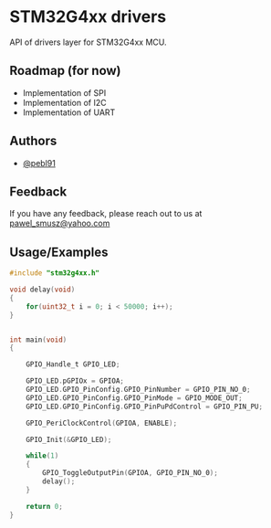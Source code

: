 
# STM32G4xx drivers

API of drivers layer for STM32G4xx MCU.




## Roadmap (for now)
- Implementation of SPI
- Implementation of I2C
- Implementation of UART
## Authors

- [@pebl91](https://www.github.com/pebl91)


## Feedback

If you have any feedback, please reach out to us at pawel_smusz@yahoo.com


## Usage/Examples

```C
#include "stm32g4xx.h"

void delay(void)
{
	for(uint32_t i = 0; i < 50000; i++);
}


int main(void)
{

	GPIO_Handle_t GPIO_LED;

	GPIO_LED.pGPIOx = GPIOA;
	GPIO_LED.GPIO_PinConfig.GPIO_PinNumber = GPIO_PIN_NO_0;
	GPIO_LED.GPIO_PinConfig.GPIO_PinMode = GPIO_MODE_OUT;
	GPIO_LED.GPIO_PinConfig.GPIO_PinPuPdControl = GPIO_PIN_PU;

	GPIO_PeriClockControl(GPIOA, ENABLE);

	GPIO_Init(&GPIO_LED);

	while(1)
	{
		GPIO_ToggleOutputPin(GPIOA, GPIO_PIN_NO_0);
		delay();
	}

	return 0;
}
